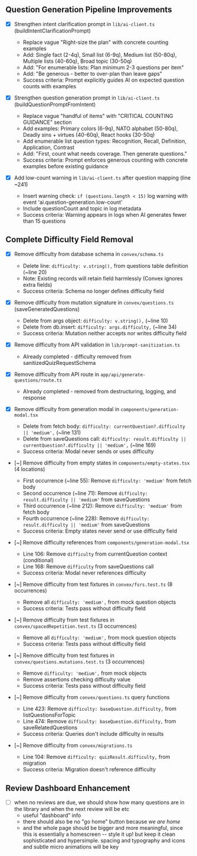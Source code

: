 ## Question Generation Pipeline Improvements

- [x] Strengthen intent clarification prompt in `lib/ai-client.ts` (buildIntentClarificationPrompt)
  * Replace vague "Right-size the plan" with concrete counting examples
  * Add: Single fact (2-4q), Small list (6-9q), Medium list (50-80q), Multiple lists (40-60q), Broad topic (30-50q)
  * Add: "For enumerable lists: Plan minimum 2-3 questions per item"
  * Add: "Be generous - better to over-plan than leave gaps"
  * Success criteria: Prompt explicitly guides AI on expected question counts with examples

- [x] Strengthen question generation prompt in `lib/ai-client.ts` (buildQuestionPromptFromIntent)
  * Replace vague "handful of items" with "CRITICAL COUNTING GUIDANCE" section
  * Add examples: Primary colors (6-9q), NATO alphabet (50-80q), Deadly sins + virtues (40-60q), React hooks (30-50q)
  * Add enumerable list question types: Recognition, Recall, Definition, Application, Contrast
  * Add: "First, count what needs coverage. Then generate questions."
  * Success criteria: Prompt enforces generous counting with concrete examples before existing guidance

- [x] Add low-count warning in `lib/ai-client.ts` after question mapping (line ~241)
  * Insert warning check: `if (questions.length < 15)` log warning with event 'ai.question-generation.low-count'
  * Include questionCount and topic in log metadata
  * Success criteria: Warning appears in logs when AI generates fewer than 15 questions

## Complete Difficulty Field Removal

- [x] Remove difficulty from database schema in `convex/schema.ts`
  * Delete line: `difficulty: v.string(),` from questions table definition (~line 20)
  * Note: Existing records will retain field harmlessly (Convex ignores extra fields)
  * Success criteria: Schema no longer defines difficulty field

- [x] Remove difficulty from mutation signature in `convex/questions.ts` (saveGeneratedQuestions)
  * Delete from args object: `difficulty: v.string(),` (~line 10)
  * Delete from db.insert: `difficulty: args.difficulty,` (~line 34)
  * Success criteria: Mutation neither accepts nor writes difficulty field

- [x] Remove difficulty from API validation in `lib/prompt-sanitization.ts`
  * Already completed - difficulty removed from sanitizedQuizRequestSchema

- [x] Remove difficulty from API route in `app/api/generate-questions/route.ts`
  * Already completed - removed from destructuring, logging, and response

- [x] Remove difficulty from generation modal in `components/generation-modal.tsx`
  * Delete from fetch body: `difficulty: currentQuestion?.difficulty || 'medium',` (~line 131)
  * Delete from saveQuestions call: `difficulty: result.difficulty || currentQuestion?.difficulty || 'medium',` (~line 169)
  * Success criteria: Modal never sends or uses difficulty

- [~] Remove difficulty from empty states in `components/empty-states.tsx` (4 locations)
  * First occurrence (~line 55): Remove `difficulty: 'medium'` from fetch body
  * Second occurrence (~line 71): Remove `difficulty: result.difficulty || 'medium'` from saveQuestions
  * Third occurrence (~line 212): Remove `difficulty: 'medium'` from fetch body
  * Fourth occurrence (~line 228): Remove `difficulty: result.difficulty || 'medium'` from saveQuestions
  * Success criteria: Empty states never send or use difficulty field

- [~] Remove difficulty references from `components/generation-modal.tsx`
  * Line 106: Remove `difficulty` from currentQuestion context (conditional)
  * Line 168: Remove `difficulty` from saveQuestions call
  * Success criteria: Modal never references difficulty

- [~] Remove difficulty from test fixtures in `convex/fsrs.test.ts` (8 occurrences)
  * Remove all `difficulty: 'medium',` from mock question objects
  * Success criteria: Tests pass without difficulty field

- [~] Remove difficulty from test fixtures in `convex/spacedRepetition.test.ts` (3 occurrences)
  * Remove all `difficulty: 'medium',` from mock question objects
  * Success criteria: Tests pass without difficulty field

- [~] Remove difficulty from test fixtures in `convex/questions.mutations.test.ts` (3 occurrences)
  * Remove `difficulty: 'medium',` from mock objects
  * Remove assertions checking difficulty value
  * Success criteria: Tests pass without difficulty field

- [~] Remove difficulty from `convex/questions.ts` query functions
  * Line 423: Remove `difficulty: baseQuestion.difficulty,` from listQuestionsForTopic
  * Line 474: Remove `difficulty: baseQuestion.difficulty,` from saveRelatedQuestions
  * Success criteria: Queries don't include difficulty in results

- [~] Remove difficulty from `convex/migrations.ts`
  * Line 104: Remove `difficulty: quizResult.difficulty,` from migration
  * Success criteria: Migration doesn't reference difficulty

## Review Dashboard Enhancement

- [ ] when no reviews are due, we should show how many questions are in the library and when the next review will be etc
  * useful "dashboard" info
  * there should also be no "go home" button because *we are home*
  * and the whole page should be bigger and more meaningful, since this is essentially a homescreen -- style it up! but keep it clean sophisticated and hypersimple. spacing and typography and icons and subtle micro animations will be key
